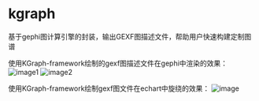 # kgraph
基于gephi图计算引擎的封装，输出GEXF图描述文件，帮助用户快速构建定制图谱





使用KGraph-framework绘制的gexf图描述文件在gephi中渲染的效果：
![image1](http://github.com/likeaboy/kgraph/raw/master/img/gephi_show.png)
![image2](http://github.com/likeaboy/kgraph/raw/master/img/490点分析图.png)

使用KGraph-framework绘制gexf图文件在echart中旋绕的效果：
![image](http://github.com/likeaboy/kgraph/raw/master/img/echart_show.png)


